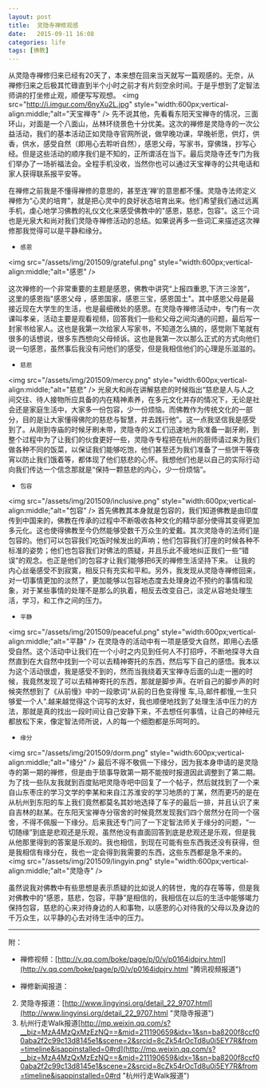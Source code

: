 ```yaml
---
layout: post
title:  灵隐寺禅修观感
date:   2015-09-11 16:08
categories: life
tags: [佛教]
---
```

从灵隐寺禅修归来已经有20天了，本来想在回来当天就写一篇观感的。无奈，从禅修归来之后极其忙碌直到半个小时之前才有片刻空余时间。于是乎想到了定智法师讲的打坐修止观，顺便写写观想。
<img src="http://i.imgur.com/6nyXu2L.jpg" style="width:600px;vertical-align:middle;"alt="天宝禅寺"  />
先不说其他，先看看东阳天宝禅寺的情况，三面环山，对面是一个八面山，丛林环绕景色十分优美。这次的禅修是灵隐寺的一次公益活动，我们的基本活动正如灵隐寺官网所说，做早晚功课，早晚祈愿，供灯，供香，供水，感受自然（即用心去聆听自然），感恩父母，写家书，穿佛珠，抄写心经。但是这些活动的顺序我们是不知的，正所谓活在当下。最后灵隐寺还专门为我们举办了一场祈福法会。全程手机没收，当然你也可以通过天宝禅寺的公共电话和家人获得联系报平安等。

在禅修之前我是不懂得禅修的意思的，甚至连‘禅’的意思都不懂。灵隐寺法师定义禅修为“心灵的培育”，就是把心灵中的良好状态培育出来。他们希望我们通过远离手机，虔心地学习佛教的礼仪文化来感受佛教中的"感恩，慈悲，包容"。这三个词也是光泉大和尚对我们灵隐寺禅修活动的总结。如果说再多一些词汇来描述这次禅修那我觉得可以是平静和缘分。



- `感恩`

<img src="/assets/img/201509/grateful.png" style="width:600px;vertical-align:middle;"alt="感恩"  />

这次禅修的一个非常重要的主题是感恩，佛教中讲究“上报四重恩,下济三涂苦”，这里的感恩指"感恩父母 ，感恩国家，感恩三宝，感恩国土"。其中感恩父母是最接近现在大学生的生活，也是最细微处的感恩。在灵隐寺禅修活动中，专门有一次课叫孝亲，活动主要是观看视频，回答我们一些和父母之间沟通的问题，最后写一封家书给家人。这也是我第一次给家人写家书，不知道怎么搞的，感觉刚下笔就有很多的话想说，很多东西想向父母倾诉。这也是我第一次以那么正式的方式向他们说一句感恩，虽然事后我没有问他们的感受，但是我相信他们的心理是乐滋滋的。

- `慈悲`

<img src="/assets/img/201509/mercy.png" style="width:600px;vertical-align:middle;"alt="慈悲"  />
光泉大和尚在讲解慈悲的时候指出“慈悲是人与人之间交往、待人接物所应具备的内在精神素养，在多元文化并存的情况下，无论是社会还是家庭生活中，大家多一份包容，少一份烦恼。而佛教作为传统文化的一部分，目的是让大家懂得佛陀的慈悲与智慧，并去践行他"。这一点我坚信我是感受到了。从刚到寺庙的时候牙刷未带，灵隐寺的义工们迅速地为我准备一副牙刷，到整个过程中为了让我们的伙食更好一些，灵隐寺专程把在杭州的厨师请过来为我们做各种不同的饭菜，以保证我们能够吃饱，他们甚至还为我们准备了一些饼干等夜宵以防止我们饿着等，都体现了他们慈悲的心怀。我想他们也是以自己的实际行动向我们传达一个信念那就是“保持一颗慈悲的内心，少一份烦恼”。

- `包容`

<img src="/assets/img/201509/inclusive.png" style="width:600px;vertical-align:middle;"alt="包容"  />
首先佛教其本身就是包容的，我们知道佛教是由印度传到中国来的，佛教在传承的过程中不断吸收各种文化的精华部分使得其变得更加多元化。这也使得佛教至今仍然能够受数千万众生的爱戴。其次灵隐寺的法师们是包容的。他们可以包容我们吃饭时候发出的声响；他们包容我们打座的时候各种不标准的姿势；他们也包容我们对佛法的质疑，并且乐此不疲地纠正我们一些“错误”的观念。也正是他们的包容才让我们能够把6天的禅修生活坚持下来。
让我的内心丝毫感受不到寂寞，相反只有充实和平和。另外，我发现从灵隐寺禅修回来，对一切事情更加的淡然了，更加能够以包容地态度去处理身边不预约的事情和现象，对于某些事情的处理不是那么的执着，相反去改变自己，淡定从容地处理生活，学习，和工作之间的压力。

- `平静`

<img src="/assets/img/201509/peaceful.png" style="width:600px;vertical-align:middle;"alt="平静"  />
在灵隐寺的活动中有一项是感受大自然，即用心去感受自然。这个活动中让我们在一个小时之内见到任何人不打招呼，不断地探寻大自然直到在大自然中找到一个可以去精神寄托的东西，然后写下自己的感悟。我本以为这个活动很虚，我是感受不到的，然而当我绕着天宝禅寺后面的山走一圈的时候，我竟然发现了可以去精神寄托的东西，那就是脚步声。在听自己的脚步声的时候突然想到了《从前慢》中的一段歌词"从前的日色变得慢
车,马,邮件都慢,一生只够爱一个人".越来越觉得这个词写的太好，我也顺便地找到了处理生活中压力的方法，那就是真的找出一段时间让自己安静下来，不去想任何事情，让自己的神经元都放松下来，像定智法师所说，人的每一个细胞都是乐呵呵的。


- `缘分`

<img src="/assets/img/201509/dorm.png" style="width:600px;vertical-align:middle;"alt="缘分"  />
最后不得不敬佩一下缘分，因为我本身申请的是灵隐寺的第一期的禅修，但是由于琐事导致第一期不能按时报道因此调整到了第二期。为了找一些队友我就到百度贴吧灵隐寺吧中回复了一个帖子，然后就找到了一个来自山东枣庄的学习文学的李某和来自江苏淮安的学习地质的丁某，然而更巧的是在从杭州到东阳的车上我们竟然都莫名其妙地选择了车子的最后一排，并且认识了来自吉林的赵某。在东阳天宝禅寺分宿舍的时候竟然发现我们四个居然分在同一个宿舍，不得不佩服一下缘分。后来我还专门问了一下定智法师关于缘分的问题，“一切随缘”到底是悲观还是乐观，虽然他没有直面回答到底是悲观还是乐观，但是我从他那里得到的答案是乐观的。我也相信，到现在可能有些东西我还没有获得，但是我相信有缘分在，我也一定会得到我需要的东西，这些东西都是急不来的。
<img src="/assets/img/201509/lingyin.png" style="width:600px;vertical-align:middle;"alt="灵隐寺"  />

虽然说我对佛教中有些思想是表示质疑的比如说人的转世，鬼的存在等等，但是我对佛教中的“感恩，慈悲，包容，平静”是相信的，我相信在以后的生活中能够竭力保持包容，慈悲的心来对待身边的人和事物，以感恩的心对待我的父母以及身边的千万众生，以平静的心去对待生活中的压力。


----------
附：

- 禅修视频：[http://v.qq.com/boke/page/p/0/v/p0164idpjrv.html](http://v.qq.com/boke/page/p/0/v/p0164idpjrv.html "腾讯视频报道")


- 禅修新闻报道：

2. 灵隐寺报道：[http://www.lingyinsi.org/detail_22_9707.html](http://www.lingyinsi.org/detail_22_9707.html "灵隐寺报道")
3. 杭州行走Walk报道[http://mp.weixin.qq.com/s?__biz=MzA4MzQxMzEzNQ==&mid=211190659&idx=1&sn=ba8200f8ccf00aba2f2c99c13d8145e1&scene=2&srcid=8cZk54rOcTd8u0i5EY7R&from=timeline&isappinstalled=0#rd](http://mp.weixin.qq.com/s?__biz=MzA4MzQxMzEzNQ==&mid=211190659&idx=1&sn=ba8200f8ccf00aba2f2c99c13d8145e1&scene=2&srcid=8cZk54rOcTd8u0i5EY7R&from=timeline&isappinstalled=0#rd "杭州行走Walk报道")

